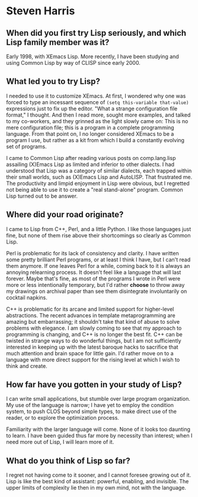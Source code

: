 # Steven Harris

## When did you first try Lisp seriously, and which Lisp family member was it?

Early 1998, with XEmacs Lisp. More recently, I have been studying and
using Common Lisp by way of CLISP since early 2000.

## What led you to try Lisp?

I needed to use it to customize XEmacs. At first, I wondered why one
was forced to type an incessant sequence of `(setq this-variable
that-value)` expressions just to fix up the editor. "What a strange
configuration file format," I thought. And then I read more, sought
more examples, and talked to my co-workers, and they grinned as the
light slowly came on: This is no mere configuration file; this is a
program in a complete programming language. From that point on, I no
longer considered XEmacs to be a program I use, but rather as a kit
from which I build a constantly evolving set of programs.

I came to Common Lisp after reading various posts on comp.lang.lisp
assailing (X)Emacs Lisp as limited and inferior to other dialects. I
had understood that Lisp was a category of similar dialects, each
trapped within their small worlds, such as (X)Emacs Lisp and
AutoLISP. That frustrated me. The productivity and limpid enjoyment in
Lisp were obvious, but I regretted not being able to use it to create
a "real stand-alone" program. Common Lisp turned out to be answer.

## Where did your road originate?

I came to Lisp from C++, Perl, and a little Python. I like those
languages just fine, but none of them rise above their shortcomings so
clearly as Common Lisp.

Perl is problematic for its lack of consistency and clarity. I have
written some pretty brilliant Perl programs, or at least I think I
have, but I can't read them anymore. If one leaves Perl for a while,
coming back to it is always an annoying relearning process. It doesn't
feel like a language that will last forever. Maybe that's fine, as
most of the programs I wrote in Perl were more or less intentionally
temporary, but I'd rather **choose** to throw away my drawings on
archival paper than see them disintegrate involuntarily on cocktail
napkins.

C++ is problematic for its arcane and limited support for higher-level
abstractions. The recent advances in template metaprogramming are
amazing but embarrassing; it shouldn't take that kind of abuse to
solve problems with elegance. I am slowly coming to see that my
approach to programming is changing, and C++ is no longer the best
fit. C++ can be twisted in strange ways to do wonderful things, but I
am not sufficiently interested in keeping up with the latest baroque
hacks to sacrifice that much attention and brain space for little
gain. I'd rather move on to a language with more direct support for
the rising level at which I wish to think and create.

## How far have you gotten in your study of Lisp?

I can write small applications, but stumble over large program
organization. My use of the language is narrow; I have yet to employ
the condition system, to push CLOS beyond simple types, to make direct
use of the reader, or to explore the optimization process.

Familiarity with the larger language will come. None of it looks too
daunting to learn. I have been guided thus far more by necessity than
interest; when I need more out of Lisp, I will learn more of it.

## What do you think of Lisp so far?

I regret not having come to it sooner, and I cannot foresee growing
out of it. Lisp is like the best kind of assistant: powerful,
enabling, and invisible. The upper limits of complexity lie then in my
own mind, not with the language.
